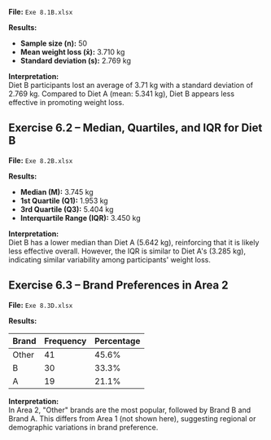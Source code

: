 **File:** `Exe 8.1B.xlsx`

**Results:**
- **Sample size (n):** 50  
- **Mean weight loss (x̄):** 3.710 kg  
- **Standard deviation (s):** 2.769 kg

**Interpretation:**  
Diet B participants lost an average of 3.71 kg with a standard deviation of 2.769 kg. Compared to Diet A (mean: 5.341 kg), Diet B appears less effective in promoting weight loss.

## Exercise 6.2 – Median, Quartiles, and IQR for Diet B

**File:** `Exe 8.2B.xlsx`

**Results:**
- **Median (M):** 3.745 kg  
- **1st Quartile (Q1):** 1.953 kg  
- **3rd Quartile (Q3):** 5.404 kg  
- **Interquartile Range (IQR):** 3.450 kg

**Interpretation:**  
Diet B has a lower median than Diet A (5.642 kg), reinforcing that it is likely less effective overall. However, the IQR is similar to Diet A's (3.285 kg), indicating similar variability among participants' weight loss.

## Exercise 6.3 – Brand Preferences in Area 2

**File:** `Exe 8.3D.xlsx`

**Results:**

| Brand  | Frequency | Percentage |
|--------|-----------|------------|
| Other  | 41        | 45.6%      |
| B      | 30        | 33.3%      |
| A      | 19        | 21.1%      |

**Interpretation:**  
In Area 2, "Other" brands are the most popular, followed by Brand B and Brand A. This differs from Area 1 (not shown here), suggesting regional or demographic variations in brand preference.
